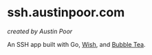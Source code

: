 # ssh.austinpoor.com

_created by Austin Poor_

An SSH app built with Go, [Wish](https://github.com/charmbracelet/wish), and [Bubble Tea](https://github.com/charmbracelet/bubbletea).
